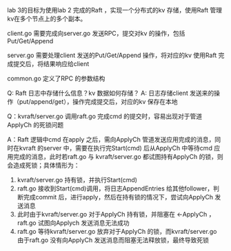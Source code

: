 lab 3的目标为使用lab 2 完成的Raft ，实现一个分布式的kv 存储，使用Raft 管理kv在多个节点上的多个副本。

client.go 需要完成向server.go 发送RPC，提交对kv 的操作，包括Put/Get/Append

server.go 需要处理client 发送的Put/Get/Append 操作，将对应的kv 使用Raft 完成提交后，将结果响应给client

common.go 定义了RPC 的参数结构

Q: Raft 日志中存储什么信息？kv 数据如何存储？
A: 日志存储client 发送来的操作（put/append/get），操作完成提交后，对应的kv 保存在本地


Q：kvraft/server.go 调用raft.go 完成cmd 的提交时，容易出现对于管道ApplyCh 的死锁问题

A：Raft 逻辑中cmd 在apply 之后，需向ApplyCh 管道发送应用完成的消息，同时在kvraft 的server 中，需要在执行完Start(cmd) 后从ApplyCh 中等待cmd 应用完成的消息，此时若raft.go 与 kvraft/server.go 都试图持有ApplyCh 的锁，则会造成死锁；具体情形为：
1. kvraft/server.go 持有锁，并执行Start(cmd)
2. raft.go 接收到Start(cmd)调用，将日志AppendEntries 给其他follower，判断完成commit 后，进行apply，然后在持有锁的情况下，尝试向ApplyCh 发送消息
3. 此时由于kvraft/server.go 对于ApplyCh 持有锁，并阻塞在 <-ApplyCh ，raft.go 试图向Applych 发送消息无法成功
4. raft.go 等待kvraft/server.go 放弃对于ApplyCh 的锁，而kvraft/server.go 由于raft.go 没有向ApplyCh 发送消息而阻塞无法释放锁，最终导致死锁